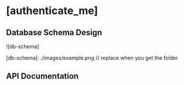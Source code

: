 # [authenticate_me]

## Database Schema Design

![db-schema]

[db-schema]: ./images/example.png // replace when you get the folder

## API Documentation
